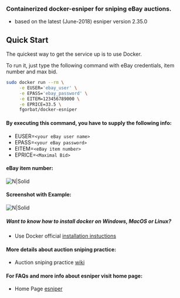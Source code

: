 ### Containerized docker-esniper for sniping eBay auctions.

- based on the latest (June-2018) esniper version 2.35.0

## Quick Start

The quickest way to get the service up is to use Docker.

To run it, just type the following command with eBay credentials, item number and max bid.

```sh
sudo docker run --rm \
     -e EUSER='ebay_user' \
     -e EPASS='ebay_password' \
     -e EITEM=123456789000 \
     -e EPRICE=33.5 \
     fgorbat/docker-esniper
```

#### By executing this command, you have to supply the following info:
* EUSER=`<your eBay user name>`
* EPASS=`<your eBay password>`
* EITEM=`<eBay item number>`
* EPRICE=`<Maximal Bid>`

#### eBay item number: 
![N|Solid](https://raw.githubusercontent.com/fgorbat/docker-esniper/master/ebay_item_example.jpg)

#### Screenshot with Example:
![N|Solid](https://s30.postimg.org/dkf43ia2p/esniper_docker_example.png)

##### Want to know how to install docker on Windows, MacOS or Linux?
* Use Docker official [installation instuctions](https://docs.docker.com/engine/installation/)

#### More details about auction sniping practice:
* Auction sniping practice [wiki](https://en.wikipedia.org/wiki/Auction_sniping)

#### For FAQs and more info about esniper visit home page:
* Home Page [esniper](http://esniper.sourceforge.net/index.html)
